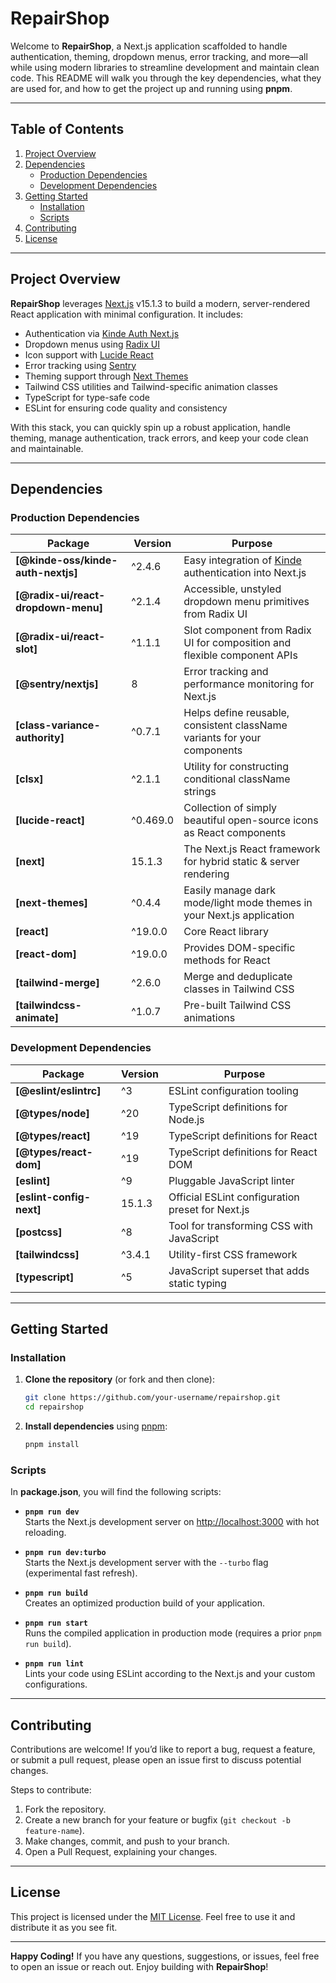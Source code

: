 # RepairShop

Welcome to **RepairShop**, a Next.js application scaffolded to handle authentication, theming, dropdown menus, error tracking, and more—all while using modern libraries to streamline development and maintain clean code. This README will walk you through the key dependencies, what they are used for, and how to get the project up and running using **pnpm**.

---

## Table of Contents
1. [Project Overview](#project-overview)
2. [Dependencies](#dependencies)
   - [Production Dependencies](#production-dependencies)
   - [Development Dependencies](#development-dependencies)
3. [Getting Started](#getting-started)
   - [Installation](#installation)
   - [Scripts](#scripts)
4. [Contributing](#contributing)
5. [License](#license)

---

## Project Overview

**RepairShop** leverages [Next.js](https://nextjs.org/) v15.1.3 to build a modern, server-rendered React application with minimal configuration. It includes:

- Authentication via [Kinde Auth Next.js](https://kinde.com/docs/sdks/next-js)  
- Dropdown menus using [Radix UI](https://www.radix-ui.com/)  
- Icon support with [Lucide React](https://lucide.dev/)  
- Error tracking using [Sentry](https://docs.sentry.io/platforms/javascript/guides/nextjs/)  
- Theming support through [Next Themes](https://github.com/pacocoursey/next-themes)  
- Tailwind CSS utilities and Tailwind-specific animation classes  
- TypeScript for type-safe code  
- ESLint for ensuring code quality and consistency  

With this stack, you can quickly spin up a robust application, handle theming, manage authentication, track errors, and keep your code clean and maintainable.

---

## Dependencies

### Production Dependencies

| Package                                   | Version  | Purpose                                                                                    |
| ----------------------------------------- | -------- | ------------------------------------------------------------------------------------------ |
| **[@kinde-oss/kinde-auth-nextjs]**        | ^2.4.6   | Easy integration of [Kinde](https://kinde.com/) authentication into Next.js               |
| **[@radix-ui/react-dropdown-menu]**       | ^2.1.4   | Accessible, unstyled dropdown menu primitives from Radix UI                               |
| **[@radix-ui/react-slot]**                | ^1.1.1   | Slot component from Radix UI for composition and flexible component APIs                  |
| **[@sentry/nextjs]**                      | 8        | Error tracking and performance monitoring for Next.js                                     |
| **[class-variance-authority]**            | ^0.7.1   | Helps define reusable, consistent className variants for your components                  |
| **[clsx]**                                | ^2.1.1   | Utility for constructing conditional className strings                                     |
| **[lucide-react]**                        | ^0.469.0 | Collection of simply beautiful open-source icons as React components                      |
| **[next]**                                | 15.1.3   | The Next.js React framework for hybrid static & server rendering                          |
| **[next-themes]**                         | ^0.4.4   | Easily manage dark mode/light mode themes in your Next.js application                    |
| **[react]**                               | ^19.0.0  | Core React library                                                                        |
| **[react-dom]**                           | ^19.0.0  | Provides DOM-specific methods for React                                                   |
| **[tailwind-merge]**                      | ^2.6.0   | Merge and deduplicate classes in Tailwind CSS                                             |
| **[tailwindcss-animate]**                 | ^1.0.7   | Pre-built Tailwind CSS animations                                                         |

### Development Dependencies

| Package           | Version  | Purpose                                                          |
| ----------------- | -------- | ---------------------------------------------------------------- |
| **[@eslint/eslintrc]** | ^3   | ESLint configuration tooling                                     |
| **[@types/node]** | ^20     | TypeScript definitions for Node.js                               |
| **[@types/react]** | ^19    | TypeScript definitions for React                                 |
| **[@types/react-dom]** | ^19 | TypeScript definitions for React DOM                            |
| **[eslint]**      | ^9      | Pluggable JavaScript linter                                      |
| **[eslint-config-next]** | 15.1.3 | Official ESLint configuration preset for Next.js        |
| **[postcss]**     | ^8      | Tool for transforming CSS with JavaScript                        |
| **[tailwindcss]** | ^3.4.1  | Utility-first CSS framework                                      |
| **[typescript]**  | ^5      | JavaScript superset that adds static typing                      |

---

## Getting Started

### Installation

1. **Clone the repository** (or fork and then clone):
   ```bash
   git clone https://github.com/your-username/repairshop.git
   cd repairshop
   ```
2. **Install dependencies** using [pnpm](https://pnpm.io/):
   ```bash
   pnpm install
   ```

### Scripts

In **package.json**, you will find the following scripts:

- **`pnpm run dev`**  
  Starts the Next.js development server on [http://localhost:3000](http://localhost:3000) with hot reloading.
  
- **`pnpm run dev:turbo`**  
  Starts the Next.js development server with the `--turbo` flag (experimental fast refresh).

- **`pnpm run build`**  
  Creates an optimized production build of your application.

- **`pnpm run start`**  
  Runs the compiled application in production mode (requires a prior `pnpm run build`).

- **`pnpm run lint`**  
  Lints your code using ESLint according to the Next.js and your custom configurations.

---

## Contributing

Contributions are welcome! If you’d like to report a bug, request a feature, or submit a pull request, please open an issue first to discuss potential changes.

Steps to contribute:
1. Fork the repository.
2. Create a new branch for your feature or bugfix (`git checkout -b feature-name`).
3. Make changes, commit, and push to your branch.
4. Open a Pull Request, explaining your changes.

---

## License

This project is licensed under the [MIT License](LICENSE). Feel free to use it and distribute it as you see fit.

---

**Happy Coding!** If you have any questions, suggestions, or issues, feel free to open an issue or reach out. Enjoy building with **RepairShop**!